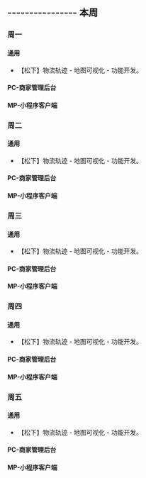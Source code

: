 ## ---------------- 本周

### 周一
#### 通用
* 【松下】物流轨迹 - 地图可视化 - 功能开发。
#### PC-商家管理后台
#### MP-小程序客户端

### 周二
#### 通用
* 【松下】物流轨迹 - 地图可视化 - 功能开发。
#### PC-商家管理后台
#### MP-小程序客户端

### 周三
#### 通用
* 【松下】物流轨迹 - 地图可视化 - 功能开发。
#### PC-商家管理后台
#### MP-小程序客户端

### 周四
#### 通用
* 【松下】物流轨迹 - 地图可视化 - 功能开发。
#### PC-商家管理后台
#### MP-小程序客户端

### 周五
#### 通用
* 【松下】物流轨迹 - 地图可视化 - 功能开发。
#### PC-商家管理后台
#### MP-小程序客户端
